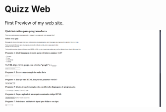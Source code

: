 # Quizz Web
First Preview of my [web site](https://quizz-web-marcianopt1.vercel.app).

![Imagem Da primeira impressão do meu site de quizz](image.png)
